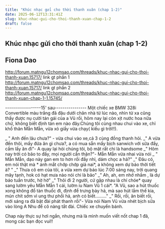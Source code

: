 ```yaml
---
title: "Khúc nhạc gửi cho thời thanh xuân (chap 1-2)"
date: 2025-06-12T13:31:41Z
slug: khuc-nhac-gui-cho-thoi-thanh-xuan-chap-1-2
draft: false
---
```


## Khúc nhạc gửi cho thời thanh xuân (chap 1-2)

## Fiona Dao

http://forum.matngu12chomsao.com/threads/khuc-nhac-gui-cho-thoi-thanh-xuan.15717/ link gt phần 1 
http://forum.matngu12chomsao.com/threads/khuc-nhac-gui-cho-thoi-thanh-xuan.15717/ link gt phần 2 
http://forum.matngu12chomsao.com/threads/khuc-nhac-gui-cho-thoi-thanh-xuan-chap-1-1.15745/
 
 ------------------15' sau----------------
  Một chiếc xe BMW 328i Convertible màu trắng đã đậu dưới chân nhà từ lúc nào, nhìn từ xa cũng thấy được nụ cười tán gái của a Vũ rồi, hôm nay lại còn xịt nước hoa nữa chứ, không biết định tán em nào đây.Chúng tôi cùng nhau chui vào xe, chỉ khổ thân Mẫn Mẫn, vừa xỏ giầy vừa chạy( kiểu gì trời!!).
 
  _ " Anh đến lâu chưa?" - vừa chui vào xe,cả 3 cùng đồng thanh hỏi.                                                      _" A vừa đến thôi, mấy đứa ăn gì chưa?, a có mua sẵn mấy bịch sanwich với sữa đấy, cầm lấy ăn đi"- A quay lại hỏi chúng tôi, bộ mặt rất chi là handsome                                                                 _" Hôm nay trời có bão to đấy, mọi người cẩn thận?"- Mẫn Mẫn vừa nhai vừa nói                           _ " Mẫn Mẫn, dạo này gan em to hơn rồi đấy nhỉ, dám chọc a hả?"                                                        _" Đâu có, em nói thật mà * ánh mắt chớp chớp giả nai*, a không xem dự báo thời tiết à? "            _" Thưa cô em của tôi, a vừa xem dự báo lúc 7:00 sáng nay, trời quang mây tạnh, hok có hạt mưa nào nói chi là bão"                                                                                                                                  _" Ah, ah, em nhớ nhầm , là dự báo tuần trước, hờ hờ"                                                                    _" Thôi đi 2 người, cứ gặp nhau là chí chóe* quay sang lườm yêu Mẫn Mẫn 1 cái, lườm iu Nam Vũ 1 cái*. "A Vũ, sao a hút thuốc xong không đổ tàn thuốc đi, định để trưng bày hả, mà sao hút lắm thế kia, mún chít sớm vì ung thư phổi hả, anh có biết........."                                                              _" Rồi, rồi, ăn biết rồi, mới sáng ra đã bật đài phát thanh rồi"-  Vừa nói Nam Vũ vừa nhét bịch sữa vào lòng A Nhu để cô nàng tắt đài. Chiếc xe chuyển bánh.  
         
  Chap này thực sự hơi ngắn, nhưng mà là mình muốn viết nốt chap 1 đã, mong các bạn đọc vui!!